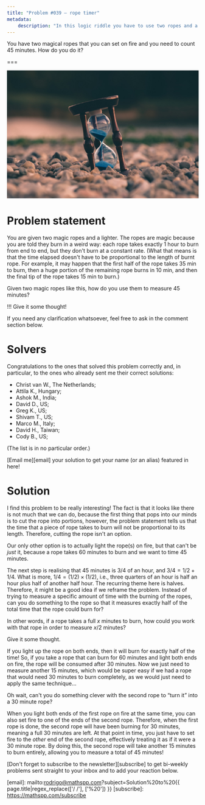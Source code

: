 ```yaml
---
title: "Problem #039 – rope timer"
metadata:
    description: "In this logic riddle you have to use two ropes and a lighter to measure 45min."
---
```


You have two magical ropes that you can set on fire and you need
to count 45 minutes.
How do you do it?

===

![](thumbnail.png "Photo of an hourglass by Aron Visuals on Unsplash.")


# Problem statement

You are given two magic ropes and a lighter.
The ropes are magic because you are told they burn in a weird way:
each rope takes exactly 1 hour to burn from end to end,
but they don't burn at a constant rate.
(What that means is that the time elapsed doesn't have to be
proportional to the length of burnt rope.
For example, it may happen that the first half of the rope
takes 35 min to burn,
then a huge portion of the remaining rope burns in 10 min,
and then the final tip of the rope takes 15 min to burn.)

Given two magic ropes like this, how do you use them to measure 45 minutes?

!!! Give it some thought!

If you need any clarification whatsoever, feel free to ask in the comment section below.


# Solvers

Congratulations to the ones that solved this problem correctly and, in particular, to the ones
who already sent me their correct solutions:

 - Christ van W., The Netherlands;
 - Attila K., Hungary;
 - Ashok M., India;
 - David D., US;
 - Greg K., US;
 - Shivam T., US;
 - Marco M., Italy;
 - David H., Taiwan;
 - Cody B., US;

(The list is in no particular order.)

[Email me][email] your solution to get your name (or an alias) featured in here!


# Solution

I find this problem to be really interesting!
The fact is that it looks like there is not much that we can do,
because the first thing that pops into our minds is to cut the rope
into portions, however, the problem statement tells us that the
time that a piece of rope takes to burn will not be proportional to its length.
Therefore, cutting the rope isn't an option.

Our only other option is to actually light the rope(s) on fire,
but that can't be _just_ it, because a rope takes 60 minutes to burn
and we want to time 45 minutes.

The next step is realising that 45 minutes is $3/4$ of an hour,
and $3/4 = 1/2 + 1/4$.
What is more, $1/4 = (1/2)\times(1/2)$, i.e.,
three quarters of an hour is half an hour plus half of another half hour.
The recurring theme here is halves.
Therefore, it might be a good idea if we reframe the problem.
Instead of trying to measure a specific amount of time with the burning
of the ropes, can you do something to the rope so that it measures exactly
half of the total time that the rope could burn for?

In other words, if a rope takes a full $x$ minutes to burn,
how could you work with that rope in order to measure $x/2$ minutes?

Give it some thought.

If you light up the rope on both ends,
then it will burn for exactly half of the time!
So, if you take a rope that can burn for 60 minutes and light
both ends on fire, the rope will be consumed after 30 minutes.
Now we just need to measure another 15 minutes,
which would be super easy if we had a rope that would need
30 minutes to burn completely, as we would just need to apply the same technique...

Oh wait, can't you do something clever with the second rope
to “turn it” into a 30 minute rope?

When you light both ends of the first rope on fire at the same time,
you can also set fire to one of the ends of the second rope.
Therefore, when the first rope is done,
the second rope will have been burning for 30 minutes,
meaning a full 30 minutes are left.
At that point in time, you just have to set fire to the _other_
end of the second rope, effectively treating it as if it were
a 30 minute rope.
By doing this, the second rope will take another 15 minutes to burn entirely,
allowing you to measure a total of 45 minutes!


[Don't forget to subscribe to the newsletter][subscribe] to get bi-weekly
problems sent straight to your inbox and to add your reaction below.

[email]: mailto:rodrigo@mathspp.com?subject=Solution%20to%20{{ page.title|regex_replace(['/ /'], ['%20']) }}
[subscribe]: https://mathspp.com/subscribe
